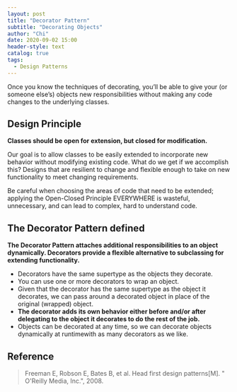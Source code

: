 ```yaml
---
layout: post
title: "Decorator Pattern"
subtitle: "Decorating Objects"
author: "Chi"
date: 2020-09-02 15:00
header-style: text
catalog: true
tags:
  - Design Patterns
---
```


Once you know the techniques of decorating, you’ll be able to give your (or someone else’s) objects new responsibilities without making any code changes to the underlying classes.

## Design Principle

**Classes should be open for extension, but closed for modification.**

Our goal is to allow classes to be easily extended to incorporate new behavior without modifying existing code. What do we get if we accomplish this? Designs that are resilient to change and flexible enough to take on new
functionality to meet changing requirements.

Be careful when choosing the areas of code that need to be extended; applying the Open-Closed Principle EVERYWHERE is wasteful, unnecessary, and can lead to 
complex, hard to understand code.

## The Decorator Pattern defined

**The Decorator Pattern attaches additional responsibilities to an object dynamically. Decorators provide a flexible alternative to subclassing for extending functionality.**

- Decorators have the same supertype as the objects they decorate.
- You can use one or more decorators to wrap an object.
- Given that the decorator has the same supertype as the object it decorates, we can pass around a decorated object in place of the original (wrapped) object.
- **The decorator adds its own behavior either before and/or after delegating to the object it decorates to do the rest of the job.**
- Objects can be decorated at any time, so we can decorate objects dynamically at runtimewith as many decorators as we like.

## Reference

> Freeman E, Robson E, Bates B, et al. Head first design patterns[M]. " O'Reilly Media, Inc.", 2008.
